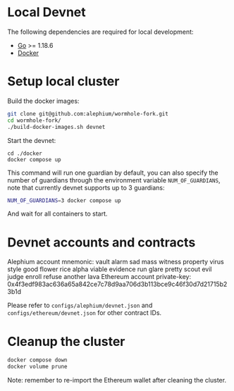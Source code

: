 # Local Devnet

The following dependencies are required for local development:

- [Go](https://golang.org/dl/) >= 1.18.6
- [Docker](https://docs.docker.com/engine/install/)

# Setup local cluster

Build the docker images:

```sh
git clone git@github.com:alephium/wormhole-fork.git
cd wormhole-fork/
./build-docker-images.sh devnet
```

Start the devnet:

```
cd ./docker
docker compose up
```

This command will run one guardian by default, you can also specify the number of guardians through the environment variable `NUM_OF_GUARDIANS`, note that currently devnet supports up to 3 guardians:

```sh
NUM_OF_GUARDIANS=3 docker compose up
```

And wait for all containers to start.

# Devnet accounts and contracts

Alephium account mnemonic: vault alarm sad mass witness property virus style good flower rice alpha viable evidence run glare pretty scout evil judge enroll refuse another lava
Ethereum account private-key: 0x4f3edf983ac636a65a842ce7c78d9aa706d3b113bce9c46f30d7d21715b23b1d

Please refer to `configs/alephium/devnet.json` and `configs/ethereum/devnet.json` for other contract IDs.

# Cleanup the cluster

```sh
docker compose down
docker volume prune
```

Note: remember to re-import the Ethereum wallet after cleaning the cluster.
